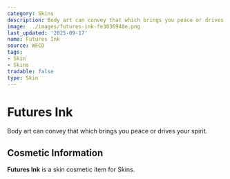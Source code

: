 ```yaml
---
category: Skins
description: Body art can convey that which brings you peace or drives your spirit.
image: ../images/futures-ink-fe3036948e.png
last_updated: '2025-09-17'
name: Futures Ink
source: WFCD
tags:
- Skin
- Skins
tradable: false
type: Skin
---
```


# Futures Ink

Body art can convey that which brings you peace or drives your spirit.

## Cosmetic Information

**Futures Ink** is a skin cosmetic item for Skins.

